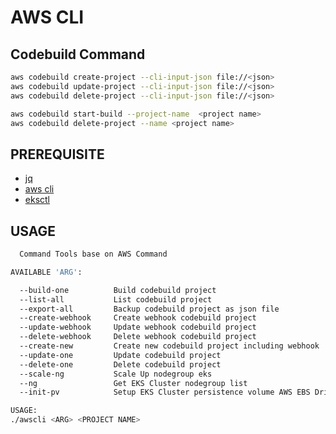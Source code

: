 # AWS CLI

## Codebuild Command
```bash
aws codebuild create-project --cli-input-json file://<json>
aws codebuild update-project --cli-input-json file://<json>
aws codebuild delete-project --cli-input-json file://<json>

aws codebuild start-build --project-name  <project name>
aws codebuild delete-project --name <project name>
```

## PREREQUISITE
- [jq](https://stedolan.github.io/jq/)
- [aws cli](https://docs.aws.amazon.com/cli/latest/userguide/getting-started-install.html)
- [eksctl](https://docs.aws.amazon.com/eks/latest/userguide/eksctl.html)

## USAGE
```bash
  Command Tools base on AWS Command

AVAILABLE 'ARG':

  --build-one          Build codebuild project
  --list-all           List codebuild project
  --export-all         Backup codebuild project as json file
  --create-webhook     Create webhook codebuild project
  --update-webhook     Update webhook codebuild project
  --delete-webhook     Delete webhook codebuild project   
  --create-new         Create new codebuild project including webhook 
  --update-one         Update codebuild project   
  --delete-one         Delete codebuild project   
  --scale-ng           Scale Up nodegroup eks 
  --ng                 Get EKS Cluster nodegroup list
  --init-pv            Setup EKS Cluster persistence volume AWS EBS Driver  

USAGE:
./awscli <ARG> <PROJECT NAME>

```